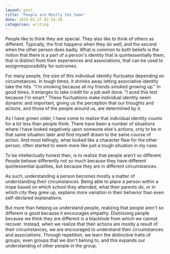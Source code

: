 ```yaml
---
layout: post
title: "People are Mostly the Same"
date: 2015-01-27 02:54:29
categories: writing
---
```


People like to think they are special. They also like to think of others as different. Typically, the first happens when they do well, and the second when the other person does badly. What is common to both beliefs is the notion that there is a part of a person's identity that is quintessentially them, that is distinct from their experiences and associations, that can be used to assignresponsibility for outcomes.

For many people, the size of this individual identity fluctuates depending on circumstances. In tough times, it shrinks away letting associative identity take the hits. "I'm smoking because all my friends smoked growing up." In good times, it enlarges to take credit for a job well done. "I aced this test because I'm smart." These fluctuations make individual identity seem dynamic and important, giving us the perception that our thoughts and actions, and those of the people around us, are determined by it.

As I have grown older, I have come to realize that individual identity counts for a lot less than people think. There have been a number of situations where I have looked negatively upon someone else's actions, only to be in that same situation later and find myself drawn to the same course of action. And most tellingly, what looked like a character flaw for the other person, often started to seem more like just a tough situation in my case.

To be intellectually honest then, is to realize that people aren't so different. People behave differently not so much because they have different quintessential qualities, but because they are in different circumstances.

As such, understanding a person becomes mostly a matter of understanding their circumstances. Being able to place a person within a trope based on which school they attended, what their parents do, or in which city they grew up, explains more variation in their behavior than even self-declared explanations.

But more than helping us understand people, realizing that people aren't so different is good because it encourages empathy. Dismissing people because we think they are different is a blackhole from which we cannot recover. Instead, when we realize that their actions are mostly a result of their circumstances, we are encouraged to understand their circumstances and associations. Through repetition, we learn the distinctive traits of groups, even groups that we don't belong to, and this expands our understanding of other people in the group.

